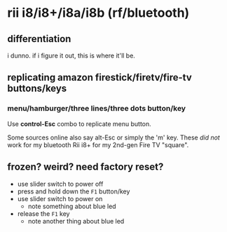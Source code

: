 # rii i8/i8+/i8a/i8b (rf/bluetooth)

## differentiation

i dunno. if i figure it out, this is where it'll be.

## replicating amazon firestick/firetv/fire-tv buttons/keys

### menu/hamburger/three lines/three dots button/key

Use **control-Esc** combo to replicate menu button.

Some sources online also say alt-Esc or simply the 'm' key. These *did not* work for my bluetooth Rii i8+ for my 2nd-gen Fire TV "square".



## frozen? weird? need factory reset?

* use slider switch to power off
* press and hold down the `F1` button/key
* use slider switch to power on
  * note something about blue led
* release the `F1` key
  * note another thing about blue led